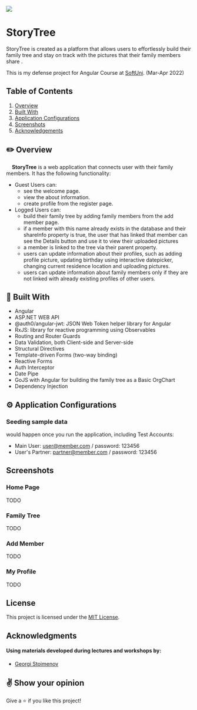 ![](https://res.cloudinary.com/doh2fp7hz/image/upload/v1649393679/story_tree_cropped_tkf3d7.jpg)


# StoryTree

StoryTree is created as a platform that allows users to effortlessly build their family tree and stay on track with the pictures that their family members share .

This is my defense project for Angular Course at [SoftUni](https://softuni.org). (Mar-Apr 2022)

## Table of Contents
1. [Overview](https://github.com/DenitsaDey/My-Projects-Story-Tree#overview)
2. [Built With](https://github.com/DenitsaDey/My-Projects-Story-Tree#built-with)
3. [Application Configurations](https://github.com/DenitsaDey/My-Projects-Story-Tree#application-configurations)
4. [Screenshots](https://github.com/DenitsaDey/My-Projects-Story-Tree#screenshots)
5. [Acknowledgements](https://github.com/DenitsaDey/My-Projects-Story-Tree#screenshots#acknowledgements)

## :pencil2: Overview
&nbsp;&nbsp;&nbsp;&nbsp;**StoryTree** is a web application that connects user with their family members. It has the following functionality:

- Guest Users can: 
  - see the welcome page.
  - view the about information.
  - create profile from the register page.
- Logged Users can:
  - build their family tree by adding family members from the add member page.
  - if a member with this name already exists in the database and their shareInfo property is true, 
  the user that has linked that member can see the Details button and use it to view their uploaded pictures
  - a member is linked to the tree via their parent property.
  - users can update information about their profiles, such as adding profile picture, updating birthday using interactive datepicker, changing current residence location and uploading pictures.
  - users can update information about family members only if they are not linked with already existing profiles of other users.

## :hammer: Built With

- Angular
- ASP.NET WEB API
- @auth0/angular-jwt: JSON Web Token helper library for Angular
- RxJS: library for reactive programming using Observables
- Routing and Router Guards 
- Data Validation, both Client-side and Server-side
- Structural Directives
- Template-driven Forms (two-way binding)
- Reactive Forms
- Auth Interceptor
- Date Pipe
- GoJS with Angular for building the family tree as a Basic OrgChart
- Dependency Injection


## :gear: Application Configurations

### Seeding sample data
would happen once you run the application, including Test Accounts:
  - Main User: user@member.com / password: 123456
  - User's Partner: partner@member.com / password: 123456

## Screenshots

### Home Page

TODO

### Family Tree

TODO
### Add Member 

TODO
### My Profile

TODO

## License

This project is licensed under the [MIT License](LICENSE).

## Acknowledgments

#### Using materials developed during lectures and workshops by:
- [Georgi Stoimenov](https://github.com/Gesh4o/angular-course-2022-march-live)

## :v: Show your opinion

Give a :star: if you like this project!
